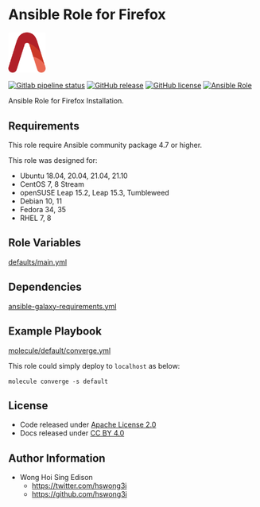 # Ansible Role for Firefox

<img src="/alvistack.svg" width="75" alt="AlviStack">

[![Gitlab pipeline status](https://img.shields.io/gitlab/pipeline/alvistack/ansible-role-firefox/master)](https://gitlab.com/alvistack/ansible-role-firefox/-/pipelines)
[![GitHub release](https://img.shields.io/github/release/alvistack/ansible-role-firefox.svg)](https://github.com/alvistack/ansible-role-firefox/releases)
[![GitHub license](https://img.shields.io/github/license/alvistack/ansible-role-firefox.svg)](https://github.com/alvistack/ansible-role-firefox/blob/master/LICENSE)
[![Ansible Role](https://img.shields.io/badge/galaxy-alvistack.firefox-blue.svg)](https://galaxy.ansible.com/alvistack/firefox)

Ansible Role for Firefox Installation.

## Requirements

This role require Ansible community package 4.7 or higher.

This role was designed for:

  - Ubuntu 18.04, 20.04, 21.04, 21.10
  - CentOS 7, 8 Stream
  - openSUSE Leap 15.2, Leap 15.3, Tumbleweed
  - Debian 10, 11
  - Fedora 34, 35
  - RHEL 7, 8

## Role Variables

[defaults/main.yml](defaults/main.yml)

## Dependencies

[ansible-galaxy-requirements.yml](ansible-galaxy-requirements.yml)

## Example Playbook

[molecule/default/converge.yml](molecule/default/converge.yml)

This role could simply deploy to `localhost` as below:

    molecule converge -s default

## License

  - Code released under [Apache License 2.0](LICENSE)
  - Docs released under [CC BY 4.0](http://creativecommons.org/licenses/by/4.0/)

## Author Information

  - Wong Hoi Sing Edison
      - <https://twitter.com/hswong3i>
      - <https://github.com/hswong3i>

